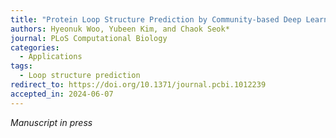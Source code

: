 ```yaml
---
title: "Protein Loop Structure Prediction by Community-based Deep Learning and its Application to Antibody CDR H3 Loop Modeling"
authors: Hyeonuk Woo, Yubeen Kim, and Chaok Seok*
journal: PLoS Computational Biology
categories:
  - Applications
tags:
  - Loop structure prediction
redirect_to: https://doi.org/10.1371/journal.pcbi.1012239
accepted_in: 2024-06-07
---
```

*Manuscript in press*
